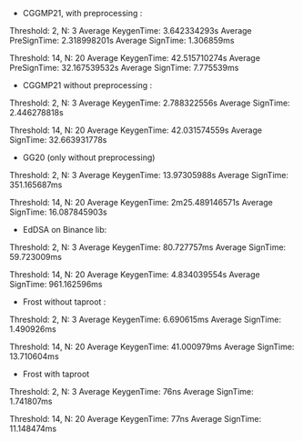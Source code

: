 - CGGMP21, with preprocessing : 

Threshold: 2, N: 3
Average KeygenTime: 3.642334293s
Average PreSignTime: 2.318998201s
Average SignTime: 1.306859ms

Threshold: 14, N: 20
Average KeygenTime: 42.515710274s
Average PreSignTime: 32.167539532s
Average SignTime: 7.775539ms


- CGGMP21 without preprocessing : 

Threshold: 2, N: 3
Average KeygenTime: 2.788322556s
Average SignTime: 2.446278818s

Threshold: 14, N: 20
Average KeygenTime: 42.031574559s
Average SignTime: 32.663931778s

- GG20 (only without preprocessing)

Threshold: 2, N: 3
Average KeygenTime: 13.97305988s
Average SignTime: 351.165687ms

Threshold: 14, N: 20
Average KeygenTime: 2m25.489146571s
Average SignTime: 16.087845903s


- EdDSA on Binance lib:

Threshold: 2, N: 3
Average KeygenTime: 80.727757ms
Average SignTime: 59.723009ms

Threshold: 14, N: 20
Average KeygenTime: 4.834039554s
Average SignTime: 961.162596ms

- Frost without taproot : 

Threshold: 2, N: 3
Average KeygenTime: 6.690615ms
Average SignTime: 1.490926ms

Threshold: 14, N: 20
Average KeygenTime: 41.000979ms
Average SignTime: 13.710604ms

- Frost with taproot

Threshold: 2, N: 3
Average KeygenTime: 76ns
Average SignTime: 1.741807ms

Threshold: 14, N: 20
Average KeygenTime: 77ns
Average SignTime: 11.148474ms

